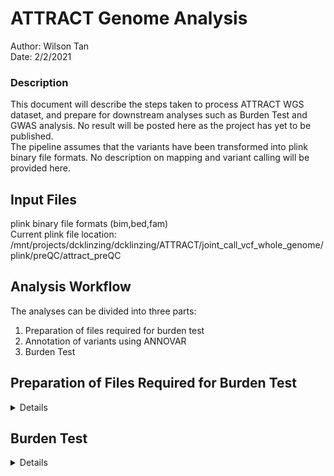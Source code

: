 # ATTRACT Genome Analysis  
Author: Wilson Tan  
Date: 2/2/2021  

### Description  
This document will describe the steps taken to process ATTRACT WGS dataset, and prepare for downstream analyses such as Burden Test and GWAS analysis.
No result will be posted here as the project has yet to be published.  
The pipeline assumes that the variants  have been transformed into plink binary file formats. No description on mapping and variant calling will be provided here.  

## Input Files  
plink binary file formats (bim,bed,fam)  
Current plink file location: /mnt/projects/dcklinzing/dcklinzing/ATTRACT/joint_call_vcf_whole_genome/plink/preQC/attract_preQC  

## Analysis Workflow  
The analyses can be divided into three parts:  
1. Preparation of files required for burden test  
2. Annotation of variants using ANNOVAR  
3. Burden Test  

## Preparation of Files Required for Burden Test  
<details>  
<summary> Details </summary>  
The script involved in this section can be found in bin/WGSfiltering.sh.  
  
### Filtering Criteria  

1. Rate of Genotype missingness per individual: 5%
2. Autosomes only  
3. Heterozygosity (retain F statistics within 3 std from population mean)  
4. Relatedness score cutoff 20%  
5. HWE: 1e-6  
6. Genotype missingness: 5%  

## Steps  
Step 1: Remove autosome and individuals with genotype missingness per individual (missing) > 5%  
Step 2: Variant pruning, remove related samples as well as samples with unusual heterozygosity  
Step 3: Variant filtering for common variant (for computation of population) and remove differential missing SNPs  
Step 4: run PCA to identify population stratification, and divide samples into chinese/indian/malays  
Step 5: Ancestry-specific calculation to identify ancestry-level-common-variants  
Step 6: extract RARE SNPs (excluding those which are common at ancestry level) MAF<0.01  
Step 7: If you want to obtain samples which are clearly defined as chinese/malay/indian, use the following files. Else, the above file in STep 6 is ok, and you can adjust for population stratification later in model using the PC values  

  
## Final files for all analyses  
1. rare_parse2_QC_filtered_attract_preQC (without removing mixed lineage)  
2. final_rare_ATTRACT (removing mixed lineages)  

</details>  


## Burden Test  

<details>  
<summary> Details </summary>  
The script involved in this section can be found in bin/burdentest/burdentestPIPELINE.sh.  
Dependencies:  

1. SKAT  (https://cran.r-project.org/web/packages/SKAT/index.html)  

2. PLINK v1.9 (https://zzz.bwh.harvard.edu/plink/)  

This pipeline runs on SGE. Please modify the execution of the scripts if you have other linux system.  
The key script to burdentestPIPELINE.sh is bin/burdentest/burden.sh.  

### Running Burden Test Pipeline on SGE / Aquila:  
```
###Step 1: Make a folder with any folder name (Eg: SIFT_Polyphen #I would only want to collapse variants that are predicted as pathogenic by SIFT/Polyphen)  
mkdir SIFT_Polyphen;
###Step 2: Create listvariants.sh to create target.setid required for the analysis (See bin/burdentest/listvariants.sh for details)
vi listvariants.sh
###Step 3: Run burdentestPIPELINE.sh
sh burdentestPIPELINE.sh
###Step 4: Run postBURDENTESTpipeline.sh
sh postBURDENTESTpipeline.sh
```  
#### Description of the steps:  
##### Step 1: Make a folder with any folder name  
First, create a folder. The name of the folder should be intuitive. For example, if you are interested to perform Burden Test on pathogenic variants, the folder name should be pathogenic.  
```
mkdir Pathogenic
cd Pathogenic
```  
##### Step 2: Create listvariants.sh  
Next, create listvariants.sh that will concanate the list of variants predicted to be damaging by SIFT//Polyphen into a file called target.setid.  
To prevent double counting, kindly use "uniq".  

```
cat ../sift.setid ../polyphen.setid | sort | uniq > target.setid
```  

##### Step 3: Run burdentestPIPELINE.sh  
Store thie pipeline in a bin folder of your interest. For me, I have stored it in "/mnt/projects/wlwtan/cardiac_epigenetics/burden.sh". Therefore, before you start the analysis, change the location of the script (Full Path).  
Firstly, the pipeline will create 10,000 commands to execute burden test. (depends on the number of genes in setid file formed in Step 2).  
Next, the pipeline will split the 10,000 commands into groups of 50. You are now allowed to run 10K parallel jobs on Aquila.  
Lastly, 200 parallel jobs will be submitted to Aquila, each job should take about 1 hour.  
Note: Also kindly read burden.sh section below on how to setup the filepath within the burden.sh scripts (especially the location of plink binary files).  


```
## Form the cmd for burdentest
## target.setid can be formed by using listvariants.sh file found in the bin
## setid file <gene id><variant>
awk '{print "sh /mnt/projects/wlwtan/cardiac_epigenetics/burden.sh "$1}' target.setid | uniq > burden.cwd

## If aquila is still being used, I will split all genes into 50 lines per script, and run
split --lines=50 burden.cwd
ls x* | awk '{print "qsub -pe OpenMP 1 -l h_rt=2:00:00,mem_free=20G -V -cwd "$1}' > run.cwd
sh run.cwd
## Good luck
```  

##### Step 4: Run postBURDENTESTpipeline.sh  
This wrapper ws created to facilitate the consolidation of burden test p-values and to perform multiple-testing correction.  
The path of a few files must be organized properly:  
1. countVARperGENE.r  
2. qqplot.r  
3. manhatan.r  
These files can be found in bin/burdentest  
The final burden test output will be recorded in annotated_statistics.txt.  

```
### Step 1: Transfer all gene p-value files into a folder (allstat)
mkdir allstat
mv *.stat allstat/


### Step 2: Count number of variants per gene
Rscript-3.5.1 bin/burdentest/countVARperGENE.r target.setid

### Step 3: adjust p-value and plot various graphs
cat allstat/*.stat | grep BURDEN | sort -k2,2g > statistics.txt
Rscript-3.5.1 bin/burdentest/qqplot.r statistics.txt burden.qqplot.png
Rscript-3.5.1 bin/burdentest/manhatan.r statistics.txt burden.manhatan.png
```  

####Expected Output  
##### annotated_statistics.txt  
| gid | P.value | test | bonferroni | chr | start | end | hgnc | biotype | variant.count |
| --- | --- | --- | --- | --- | --- | --- | --- | --- | --- |
| GENE100 | 3.03e-06 | BURDEN | 0.04 | chr19 | 400002 | 42719898 | GENE100 | protein_coding | 8 |
| GENE20 | 2.03e-06 | BURDEN | 0.1 | chr1 | 600302 | 2714898 | GENE30 | protein_coding | 34 |  


##### qqplot.png  

##### manhattan.png  


  
### Details about burden.sh  
Burden.sh will consolidate the list of variants (depending on the category of interest) that are located within the coding region of a gene,
and perform SKAT/Burden test using the function implemented in R package SKAT. Plink is required to convert the genotype files into matrix format 
required by the R package for processing. Other files required for the FAM files and eigenvec files from PCA analysis performed in WGSfiltering.sh.    


```
#!/bin/bash

PLINK=/mnt/projects/wlwtan/cardiac_epigenetics/SG10K/ATTRACT/GWAS/plink
GENE=$1


## forming input required for burden test
grep $GENE target.setid | awk '{print $2}' > "test_"$GENE".id"
$PLINK --bfile EXONPLUS.parse3_rare_parse1_QC_filtered_attract_preQC --extract "test_"$GENE".id" --out "test_"$GENE --make-bed

## Burden tes takes in genotype matrix
$PLINK --bfile "test_"$GENE --recodeA --out "test_"$GENE".mat"

## Actual burden test is done here
Rscript-3.5.1 /mnt/projects/wlwtan/cardiac+_epigenetics/burdentest.r $GENE
rm "test_"$GENE*
```  


If you have decided to run burden test on 1 gene, just run the following:  
```
sh burden.sh GENE1  

```  
  
Expect Output from burden.sh:  
```
   file       pvalue   test
1 GENE1 4.781062e-04   SKAT
2 GENE1 3.030084e-06 BURDEN
```  

Description of the columns:  
1. file: the gene of interest with the collapsed variants (In this case, GENE1).    
2. pvalue: unadjusted p-value from SKAT and Burden Test. Multiple testing correction (Bonferroni) is highly recommended with the p-value obtained from other genes.  
3. test: Burden or SKAT test.  



</details>  
